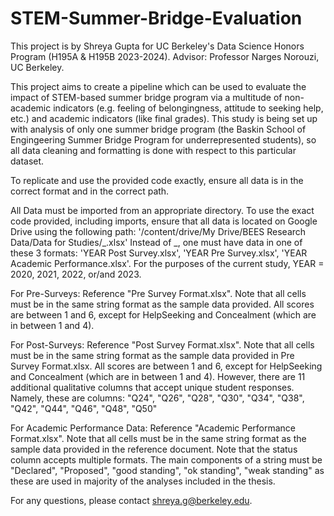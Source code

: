 # STEM-Summer-Bridge-Evaluation
This project is by Shreya Gupta for UC Berkeley's Data Science Honors Program (H195A & H195B 2023-2024). 
Advisor: Professor Narges Norouzi, UC Berkeley.

This project aims to create a pipeline which can be used to evaluate the impact of STEM-based summer bridge program via a multitude of non-academic indicators (e.g. feeling of belongingness, attitude to seeking help, etc.) and academic indicators (like final grades). This study is being set up with analysis of only one summer bridge program (the Baskin School of Engingeering Summer Bridge Program for underrepresented students), so all data cleaning and formatting is done with respect to this particular dataset. 

To replicate and use the provided code exactly, ensure all data is in the correct format and in the correct path. 

All Data must be imported from an appropriate directory. To use the exact code provided, including imports, ensure that all data is located on Google Drive using the following path: '/content/drive/My Drive/BEES Research Data/Data for Studies/_.xlsx'
Instead of _, one must have data in one of these 3 formats: 'YEAR Post Survey.xlsx', 'YEAR Pre Survey.xlsx', 'YEAR Academic Performance.xlsx'. For the purposes of the current study, YEAR = 2020, 2021, 2022, or/and 2023.

For Pre-Surveys: Reference "Pre Survey Format.xlsx". Note that all cells must be in the same string format as the sample data provided. All scores are between 1 and 6, except for HelpSeeking and Concealment (which are in between 1 and 4). 

For Post-Surveys: Reference "Post Survey Format.xlsx". Note that all cells must be in the same string format as the sample data provided in Pre Survey Format.xlsx. All scores are between 1 and 6, except for HelpSeeking and Concealment (which are in between 1 and 4). However, there are 11 additional qualitative columns that accept unique student responses. Namely, these are columns: "Q24", "Q26", "Q28", "Q30", "Q34", "Q38", "Q42", "Q44", "Q46", "Q48", "Q50"

For Academic Performance Data: Reference "Academic Performance Format.xlsx". Note that all cells must be in the same string format as the sample data provided in the reference document. Note that the status column accepts multiple formats. The main components of a string must be "Declared", "Proposed", "good standing", "ok standing", "weak standing" as these are used in majority of the analyses included in the thesis.

For any questions, please contact shreya.g@berkeley.edu.
